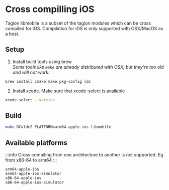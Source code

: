 # Cross compilling iOS

Tagion libmobile is a subset of the tagion modules which can be cross compiled for iOS.
Compilation for iOS is only supported with OSX/MacOS as a host.


## Setup

1. Install build tools using brew  
*Some tools like `make` are already distributed with OSX, but they're too old and will not work.*  

```
brew install cmake make pkg-config ldc
```

2. Install xcode. Make sure that xcode-select is available

```bash
xcode-select --version
```

## Build

```bash
make DC=ldc2 PLATFORM=arm64-apple-ios libmobile
```

## Available platforms 

:::info
Cross compiling from one architecture to another is not supported. Eg from x86-64 to arm64
:::

```
arm64-apple-ios
arm64-apple-ios-simulator
x86-64-apple-ios
x86-64-apple-ios-simulator
```
